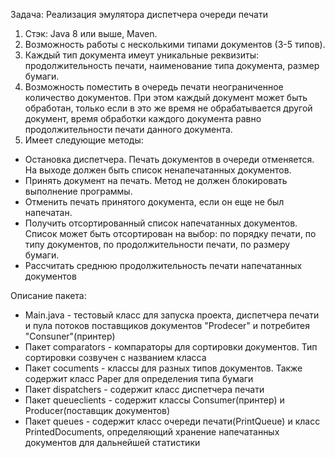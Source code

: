 Задача: Реализация эмулятора диспетчера очереди печати
1. Стэк: Java 8 или выше, Maven.
2. Возможность работы с несколькими типами документов (3-5 типов).
3. Каждый тип документа имеут уникальные реквизиты: продолжительность печати, наименование типа документа, размер бумаги.
4. Возможность поместить в очередь печати неограниченное количество документов. При этом каждый документ может быть обработан, только если в это же время не обрабатывается другой документ, время обработки каждого документа равно продолжительности печати данного документа.
5. Имеет следующие методы:
  * Остановка диспетчера. Печать документов в очереди отменяется. На выходе должен быть список ненапечатанных документов.
  * Принять документ на печать. Метод не должен блокировать выполнение программы.
  * Отменить печать принятого документа, если он еще не был напечатан.
  * Получить отсортированный список напечатанных документов. Список может быть отсортирован на выбор: по порядку печати, по типу документов, по продолжительности печати, по размеру бумаги.
  * Рассчитать среднюю продолжительность печати напечатанных документов

Описание пакета:
* Main.java - тестовый класс для запуска проекта, диспетчера печати и пула потоков поставщиков документов "Prodecer" и потребитея "Consuner"(принтер)
* Пакет comparators - компараторы для сортировки документов. Тип сортировки созвучен с названием класса
* Пакет cocuments - классы для разных типов документов. Также содержит класс Paper для определения типа бумаги
* Пакет dispatchers - содержит класс диспетчера печати
* Пакет queueclients - содержит классы Consumer(принтер) и Producer(поставщик документов)
* Пакет queues - содержит класс очереди печати(PrintQueue) и класс PrintedDocuments, определяющий хранение напечатанных документов для дальнейшей статистики 
